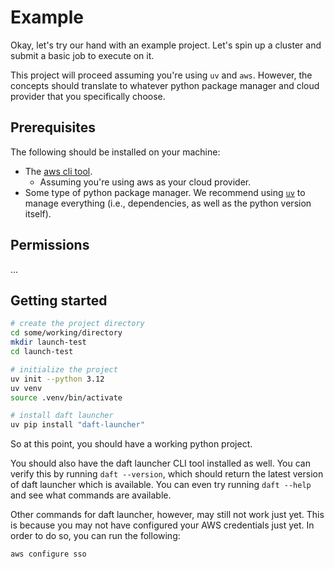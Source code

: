 # Example

Okay, let's try our hand with an example project.
Let's spin up a cluster and submit a basic job to execute on it.

This project will proceed assuming you're using `uv` and `aws`.
However, the concepts should translate to whatever python package manager and cloud provider that you specifically choose.

## Prerequisites

The following should be installed on your machine:
- The [aws cli tool](https://aws.amazon.com/cli).
  - Assuming you're using aws as your cloud provider.
- Some type of python package manager.
We recommend using [`uv`](https://docs.astral.sh/uv) to manage everything (i.e., dependencies, as well as the python version itself).

## Permissions

...

## Getting started

```bash
# create the project directory
cd some/working/directory
mkdir launch-test
cd launch-test

# initialize the project
uv init --python 3.12
uv venv
source .venv/bin/activate

# install daft launcher
uv pip install "daft-launcher"
```

So at this point, you should have a working python project.

You should also have the daft launcher CLI tool installed as well.
You can verify this by running `daft --version`, which should return the latest version of daft launcher which is available.
You can even try running `daft --help` and see what commands are available.

Other commands for daft launcher, however, may still not work just yet.
This is because you may not have configured your AWS credentials just yet.
In order to do so, you can run the following:

```bash
aws configure sso
```
